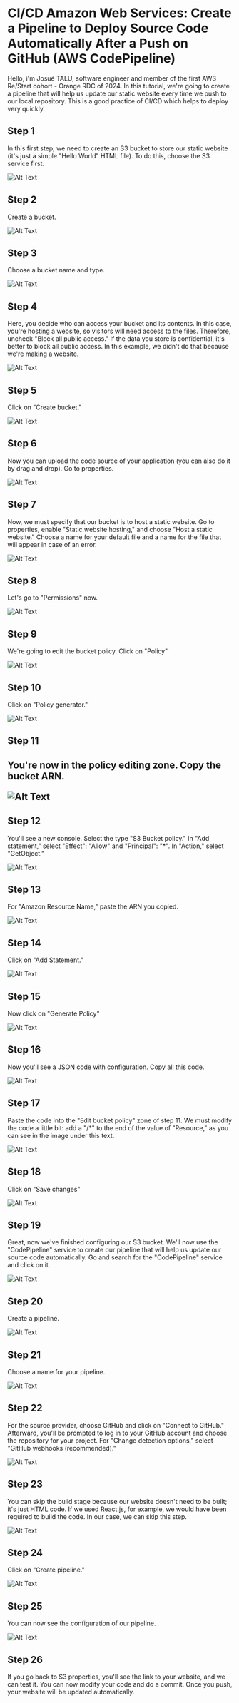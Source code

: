 # CI/CD Amazon Web Services: Create a Pipeline to Deploy Source Code Automatically After a Push on GitHub (AWS CodePipeline)


Hello, i'm Josué TALU, software engineer and member of the first AWS Re/Start cohort - Orange RDC of 2024.
In this tutorial, we're going to create a pipeline that will help us update our static website every time we push to our local repository. This is a good practice of CI/CD which helps to deploy very quickly.

<h2>Step 1</h2>

In this first step, we need to create an S3 bucket to store our static website (it's just a simple "Hello World" HTML file). To do this, choose the S3 service first.

![Alt Text](./assets/1.png)

<h2>Step 2</h2>

Create a bucket.

![Alt Text](./assets/2.png)

<h2>Step 3</h2>

Choose a bucket name and type.

![Alt Text](./assets/3.png)

<h2>Step 4</h2>

Here, you decide who can access your bucket and its contents. In this case, you're hosting a website, so visitors will need access to the files. Therefore, uncheck "Block all public access." If the data you store is confidential, it's better to block all public access. In this example, we didn't do that because we're making a website.

![Alt Text](./assets/4.png)

<h2>Step 5</h2>

Click on "Create bucket."

![Alt Text](./assets/5.png)

<h2>Step 6</h2>

Now you can upload the code source of your application (you can also do it by drag and drop). Go to properties.

![Alt Text](./assets/6.png)

<h2>Step 7</h2>

Now, we must specify that our bucket is to host a static website. Go to properties, enable "Static website hosting," and choose "Host a static website." Choose a name for your default file and a name for the file that will appear in case of an error.

![Alt Text](./assets/7.png)

<h2>Step 8</h2>

Let's go to "Permissions" now.

![Alt Text](./assets/8.png)

<h2>Step 9</h2>

We're going to edit the bucket policy. Click on "Policy"

![Alt Text](./assets/9.png)

<h2>Step 10</h2>

Click on "Policy generator."

![Alt Text](./assets/10.png)

<h2>Step 11<h2>

You're now in the policy editing zone. Copy the bucket ARN.

![Alt Text](./assets/11.png)

<h2>Step 12</h2>

You'll see a new console. Select the type "S3 Bucket policy." In "Add statement," select "Effect": "Allow" and "Principal": "*". In "Action," select "GetObject."

![Alt Text](./assets/12.png)

<h2>Step 13</h2>

For "Amazon Resource Name," paste the ARN you copied.

![Alt Text](./assets/13.png)

<h2>Step 14</h2>

Click on "Add Statement."

![Alt Text](./assets/14.png)

<h2>Step 15</h2>

Now click on "Generate Policy"

![Alt Text](./assets/15.png)

<h2>Step 16</h2>

Now you'll see a JSON code with configuration. Copy all this code.

![Alt Text](./assets/16.png)

<h2>Step 17</h2>

Paste the code into the "Edit bucket policy" zone of step 11. We must modify the code a little bit: add a "/*" to the end of the value of "Resource," as you can see in the image under this text.

![Alt Text](./assets/17.png)

<h2>Step 18</h2>

Click on "Save changes"

![Alt Text](./assets/18.png)

<h2>Step 19</h2>

Great, now we've finished configuring our S3 bucket. We'll now use the "CodePipeline" service to create our pipeline that will help us update our source code automatically. Go and search for the "CodePipeline" service and click on it.

![Alt Text](./assets/19.png)

<h2>Step 20</h2>

Create a pipeline.

![Alt Text](./assets/20.png)

<h2>Step 21</h2>

Choose a name for your pipeline.

![Alt Text](./assets/21.png)

<h2>Step 22</h2>

For the source provider, choose GitHub and click on "Connect to GitHub." Afterward, you'll be prompted to log in to your GitHub account and choose the repository for your project. For "Change detection options," select "GitHub webhooks (recommended)."

![Alt Text](./assets/22.png)

<h2>Step 23</h2>

You can skip the build stage because our website doesn't need to be built; it's just HTML code. If we used React.js, for example, we would have been required to build the code. In our case, we can skip this step.

![Alt Text](./assets/23.png)

<h2>Step 24</h2>

Click on "Create pipeline."

![Alt Text](./assets/24.png)

<h2>Step 25</h2>

You can now see the configuration of our pipeline.

![Alt Text](./assets/25.png)

<h2>Step 26</h2>

If you go back to S3 properties, you'll see the link to your website, and we can test it. You can now modify your code and do a commit. Once you push, your website will be updated automatically.
